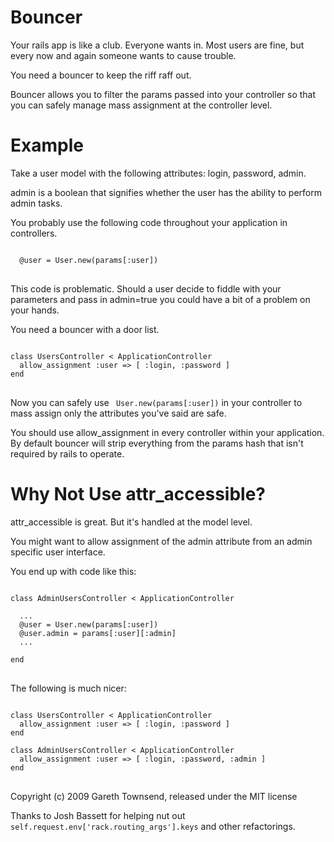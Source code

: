 Bouncer
=======

Your rails app is like a club. Everyone wants in. Most users are fine, but every now and again someone wants to cause trouble.

You need a bouncer to keep the riff raff out.

Bouncer allows you to filter the params passed into your controller so that you can safely manage mass assignment at the controller level.


Example
=======

Take a user model with the following attributes: login, password, admin.

admin is a boolean that signifies whether the user has the ability to perform admin tasks.

You probably use the following code throughout your application in controllers. 

<pre>
<code>
  @user = User.new(params[:user])
</code>
</pre>

This code is problematic. Should a user decide to fiddle with your parameters and pass in admin=true you could have a bit of a problem on your hands.

You need a bouncer with a door list.

<pre>
<code>
class UsersController < ApplicationController
  allow_assignment :user => [ :login, :password ]
end
</code>
</pre>

Now you can safely use <code> User.new(params[:user])</code> in your controller to mass assign only the attributes you've said are safe.

You should use allow_assignment in every controller within your application. By default bouncer will strip everything from the params hash that isn't required by rails to operate.

Why Not Use attr_accessible?
==========================

attr_accessible is great. But it's handled at the model level.

You might want to allow assignment of the admin attribute from an admin specific user interface.

You end up with code like this:

<pre>
<code>
class AdminUsersController < ApplicationController

  ...
  @user = User.new(params[:user])
  @user.admin = params[:user][:admin]
  ...
  
end
</code>
</pre>

The following is much nicer:

<pre>
<code>
class UsersController < ApplicationController
  allow_assignment :user => [ :login, :password ]
end

class AdminUsersController < ApplicationController
  allow_assignment :user => [ :login, :password, :admin ]
end
</code>
</pre>

Copyright (c) 2009 Gareth Townsend, released under the MIT license

Thanks to Josh Bassett for helping nut out <code>self.request.env['rack.routing_args'].keys</code> and other refactorings.
